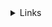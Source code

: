  <details><summary>Links</summary><p>

- [Arreglos](https://curriculum.laboratoria.la/es/topics/javascript/04-arrays)
- [Array - MDN](https://developer.mozilla.org/es/docs/Web/JavaScript/Reference/Global_Objects/Array/)
- [Link roto 404](http://estadificil.com/)
